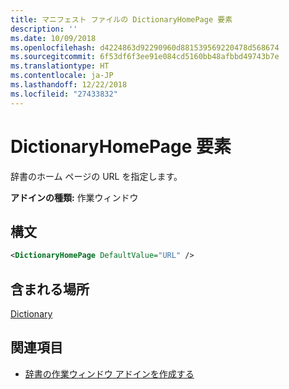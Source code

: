```yaml
---
title: マニフェスト ファイルの DictionaryHomePage 要素
description: ''
ms.date: 10/09/2018
ms.openlocfilehash: d4224863d92290960d881539569220478d568674
ms.sourcegitcommit: 6f53df6f3ee91e084cd5160bb48afbbd49743b7e
ms.translationtype: HT
ms.contentlocale: ja-JP
ms.lasthandoff: 12/22/2018
ms.locfileid: "27433832"
---
```

# <a name="dictionaryhomepage-element"></a>DictionaryHomePage 要素

辞書のホーム ページの URL を指定します。

**アドインの種類:** 作業ウィンドウ

## <a name="syntax"></a>構文

```XML
<DictionaryHomePage DefaultValue="URL" />
```

## <a name="contained-in"></a>含まれる場所

[Dictionary](dictionary.md)

## <a name="see-also"></a>関連項目

- [辞書の作業ウィンドウ アドインを作成する](https://docs.microsoft.com/office/dev/add-ins/word/dictionary-task-pane-add-ins)
    
